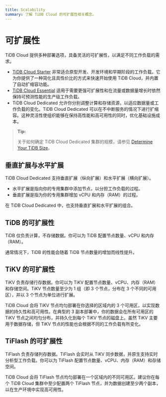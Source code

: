 ```yaml
---
title: Scalability
summary: 了解 TiDB Cloud 的可扩展性相关概念。
---
```


# 可扩展性

TiDB Cloud 提供多种部署选项，具备灵活的可扩展性，以满足不同工作负载的需求。

- [TiDB Cloud Starter](/tidb-cloud/select-cluster-tier.md#tidb-cloud-serverless) 非常适合原型开发、开发环境和早期阶段的工作负载。它为你提供了一种简化且具性价比的方式来快速开始使用 TiDB Cloud，并内置了自动扩缩容功能。
- [TiDB Cloud Essential](/tidb-cloud/select-cluster-tier.md#essential) 适用于需要更强可扩展性和在流量或数据量增长时依然保持可预测性能的生产级工作负载。
- TiDB Cloud Dedicated 允许你分别调整计算和存储资源，以适应数据量或工作负载的变化。TiDB Cloud Dedicated 可以在不中断服务的情况下进行扩缩容。这种灵活性使组织能够在保持高性能和高可用性的同时，优化基础设施成本。

> **Tip:**
>
> 关于如何确定 TiDB Cloud Dedicated 集群的规模，请参见 [Determine Your TiDB Size](/tidb-cloud/size-your-cluster.md)。

## 垂直扩展与水平扩展

TiDB Cloud Dedicated 支持垂直扩展（纵向扩展）和水平扩展（横向扩展）。

- 水平扩展是指向你的专用集群中添加节点，以分担工作负载的过程。
- 垂直扩展是指为你的专用集群增加 vCPU 和内存（RAM）的过程。

在 TiDB Cloud Dedicated 中，也支持垂直扩展和水平扩展的组合。

## TiDB 的可扩展性

TiDB 仅负责计算，不存储数据。你可以为 TiDB 配置节点数量、vCPU 和内存（RAM）。

通常情况下，TiDB 的性能会随着 TiDB 节点数量的增加而线性提升。

## TiKV 的可扩展性

TiKV 负责存储行存数据。你可以为 TiKV 配置节点数量、vCPU、内存（RAM）和存储空间。TiKV 节点数量至少为 1 组（即 3 个节点，分布在 3 个不同的可用区），并以 3 个节点为单位进行扩展。

TiDB Cloud 会将 TiKV 节点均匀部署在你选择的区域内的 3 个可用区，以实现数据的持久性和高可用性。在典型的 3 副本部署中，你的数据会在所有可用区的 TiKV 节点之间均匀分布，并持久化到每个 TiKV 节点的磁盘上。虽然 TiKV 主要用于数据存储，但 TiKV 节点的性能也会根据不同的工作负载有所变化。

## TiFlash 的可扩展性

TiFlash 负责存储列存数据。TiFlash 会实时从 TiKV 同步数据，并原生支持实时分析型工作负载。你可以为 TiFlash 配置节点数量、vCPU、内存（RAM）和存储空间。

TiDB Cloud 会将 TiFlash 节点均匀部署在一个区域内的不同可用区。建议你在每个 TiDB Cloud 集群中至少配置两个 TiFlash 节点，并为数据创建至少两个副本，以在生产环境中实现高可用性。